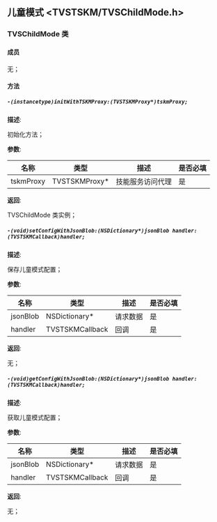 ## 儿童模式 <TVSTSKM/TVSChildMode.h>

### TVSChildMode 类

#### 成员

 无；

#### 方法

##### `-(instancetype)initWithTSKMProxy:(TVSTSKMProxy*)tskmProxy;`

  **描述**:

  初始化方法；

  **参数**:

  | 名称 | 类型 | 描述 | 是否必填 |
  | ------ | ------ | ------ | ------ |
  | tskmProxy | TVSTSKMProxy* | 技能服务访问代理 | 是 |

  **返回**:

  TVSChildMode 类实例；

##### `-(void)setConfigWithJsonBlob:(NSDictionary*)jsonBlob handler:(TVSTSKMCallback)handler;`

  **描述**:

  保存儿童模式配置；

  **参数**:

  | 名称 | 类型 | 描述 | 是否必填 |
  | ------ | ------ | ------ | ------ |
  | jsonBlob | NSDictionary* | 请求数据 | 是 |
  | handler | TVSTSKMCallback | 回调 | 是 |

  **返回**:

  无；

##### `-(void)getConfigWithJsonBlob:(NSDictionary*)jsonBlob handler:(TVSTSKMCallback)handler;`

  **描述**:

  获取儿童模式配置；

  **参数**:

  | 名称 | 类型 | 描述 | 是否必填 |
  | ------ | ------ | ------ | ------ |
  | jsonBlob | NSDictionary* | 请求数据 | 是 |
  | handler | TVSTSKMCallback | 回调 | 是 |

  **返回**:

  无；